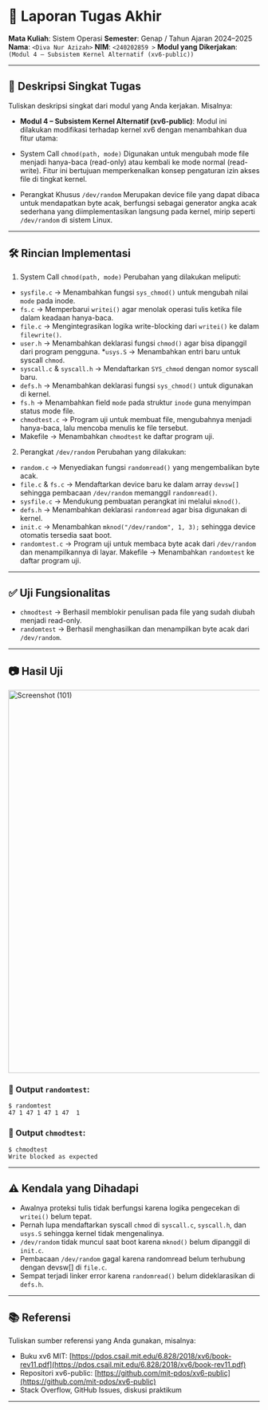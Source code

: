 # 📝 Laporan Tugas Akhir

**Mata Kuliah**: Sistem Operasi
**Semester**: Genap / Tahun Ajaran 2024–2025
**Nama**: `<Diva Nur Azizah>`
**NIM**: `<240202859 >`
**Modul yang Dikerjakan**:
`(Modul 4 – Subsistem Kernel Alternatif (xv6-public))`

---

## 📌 Deskripsi Singkat Tugas

Tuliskan deskripsi singkat dari modul yang Anda kerjakan. Misalnya:

* **Modul 4 – Subsistem Kernel Alternatif (xv6-public)**:
  Modul ini dilakukan modifikasi terhadap kernel xv6 dengan menambahkan dua fitur utama:
* System Call `chmod(path, mode)`
Digunakan untuk mengubah mode file menjadi hanya-baca (read-only) atau kembali ke mode normal (read-write). Fitur ini bertujuan memperkenalkan konsep pengaturan izin akses file di tingkat kernel.

* Perangkat Khusus `/dev/random`
Merupakan device file yang dapat dibaca untuk mendapatkan byte acak, berfungsi sebagai generator angka acak sederhana yang diimplementasikan langsung pada kernel, mirip seperti `/dev/random` di sistem Linux.
---

## 🛠️ Rincian Implementasi

1. System Call `chmod(path, mode)`
  Perubahan yang dilakukan meliputi:
* `sysfile.c` → Menambahkan fungsi `sys_chmod()` untuk mengubah nilai `mode` pada inode.
* `fs.c` → Memperbarui `writei()` agar menolak operasi tulis ketika file dalam keadaan hanya-baca.
* `file.c` → Mengintegrasikan logika write-blocking dari `writei()` ke dalam `filewrite()`.
* `user.h` → Menambahkan deklarasi fungsi `chmod()` agar bisa dipanggil dari program pengguna.
*`usys.S` → Menambahkan entri baru untuk syscall `chmod`.
* `syscall.c` & `syscall.h` → Mendaftarkan `SYS_chmod` dengan nomor syscall baru.
* `defs.h` → Menambahkan deklarasi fungsi `sys_chmod()` untuk digunakan di kernel.
* `fs.h` → Menambahkan field `mode` pada struktur `inode` guna menyimpan status mode file.
* `chmodtest.c` → Program uji untuk membuat file, mengubahnya menjadi hanya-baca, lalu mencoba menulis ke file tersebut.
* Makefile → Menambahkan `chmodtest` ke daftar program uji.
  
2. Perangkat `/dev/random`
  Perubahan yang dilakukan:
* `random.c` → Menyediakan fungsi `randomread()` yang mengembalikan byte acak.
* `file.c` & `fs.c` → Mendaftarkan device baru ke dalam array `devsw[]` sehingga pembacaan `/dev/random` memanggil `randomread()`.
* `sysfile.c` → Mendukung pembuatan perangkat ini melalui `mknod()`.
* `defs.h` → Menambahkan deklarasi `randomread` agar bisa digunakan di kernel.
* `init.c` → Menambahkan `mknod("/dev/random", 1, 3);` sehingga device otomatis tersedia saat boot.
* `randomtest.c` → Program uji untuk membaca byte acak dari `/dev/random` dan menampilkannya di layar.
Makefile → Menambahkan `randomtest` ke daftar program uji.

---

## ✅ Uji Fungsionalitas

* `chmodtest` → Berhasil memblokir penulisan pada file yang sudah diubah menjadi read-only.
* `randomtest` → Berhasil menghasilkan dan menampilkan byte acak dari `/dev/random`.
  
---

## 📷 Hasil Uji

<img width="1366" height="768" alt="Screenshot (101)" src="https://github.com/user-attachments/assets/2cb66cae-fd90-49fc-9dec-073df0d5d31d" />


### 📍 Output `randomtest`:

```
$ randomtest
47 1 47 1 47 1 47  1
```

### 📍 Output `chmodtest`:

```
$ chmodtest
Write blocked as expected
```

---

## ⚠️ Kendala yang Dihadapi

* Awalnya proteksi tulis tidak berfungsi karena logika pengecekan di `writei()` belum tepat.
* Pernah lupa mendaftarkan syscall `chmod` di `syscall.c`, `syscall.h`, dan `usys.S` sehingga kernel tidak mengenalinya.
* `/dev/random` tidak muncul saat boot karena `mknod()` belum dipanggil di `init.c`.
* Pembacaan `/dev/random` gagal karena randomread belum terhubung dengan devsw[] di `file.c`.
* Sempat terjadi linker error karena `randomread()` belum dideklarasikan di `defs.h`.

---

## 📚 Referensi

Tuliskan sumber referensi yang Anda gunakan, misalnya:

* Buku xv6 MIT: [https://pdos.csail.mit.edu/6.828/2018/xv6/book-rev11.pdf](https://pdos.csail.mit.edu/6.828/2018/xv6/book-rev11.pdf)
* Repositori xv6-public: [https://github.com/mit-pdos/xv6-public](https://github.com/mit-pdos/xv6-public)
* Stack Overflow, GitHub Issues, diskusi praktikum

---
